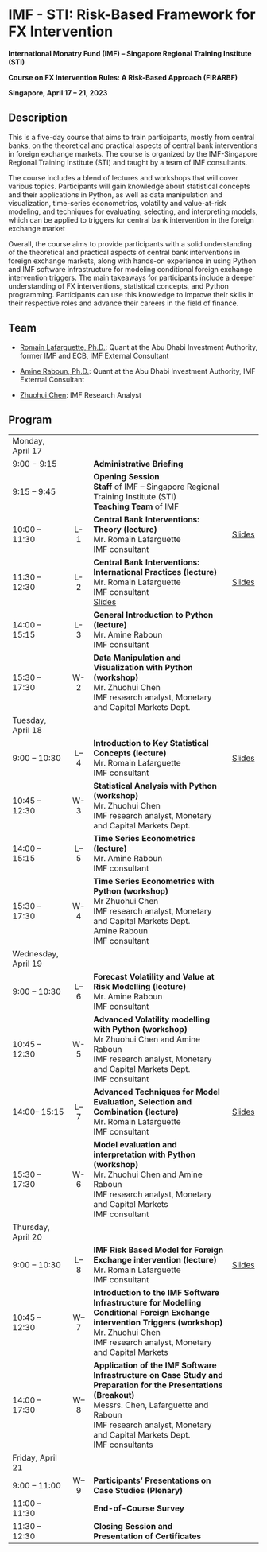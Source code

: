 # IMF - STI: Risk-Based Framework for FX Intervention  

**International Monatry Fund (IMF) – Singapore Regional Training Institute (STI)**

**Course on FX Intervention Rules: A Risk-Based Approach (FIRARBF)**

**Singapore, April 17 – 21, 2023**

## Description
This is a five-day course that aims to train participants, mostly from central banks, on the theoretical and practical aspects of central bank interventions in foreign exchange markets. The course is organized by the IMF-Singapore Regional Training Institute (STI) and taught by a team of IMF consultants.

The course includes a blend of lectures and workshops that will cover various topics. Participants will gain knowledge about statistical concepts and their applications in Python, as well as data manipulation and visualization, time-series econometrics, volatility and value-at-risk modeling, and techniques for evaluating, selecting, and interpreting models, which can be applied to triggers for central bank intervention in the foreign exchange market

Overall, the course aims to provide participants with a solid understanding of the theoretical and practical aspects of central bank interventions in foreign exchange markets, along with hands-on experience in using Python and IMF software infrastructure for modeling conditional foreign exchange intervention triggers. The main takeaways for participants include a deeper understanding of FX interventions, statistical concepts, and Python programming. Participants can use this knowledge to improve their skills in their respective roles and advance their careers in the field of finance.

## Team

- [Romain Lafarguette, Ph.D.](https://romainlafarguette.github.io/): Quant at the Abu Dhabi Investment Authority, former IMF and ECB, IMF External Consultant

- [Amine Raboun, Ph.D.](https://amineraboun.github.io/): Quant at the Abu Dhabi Investment Authority, IMF External Consultant

- [Zhuohui Chen](https://www.linkedin.com/in/zhuohui-chen-7a7424181): IMF Research Analyst


## Program

|   |     |    |    | 
|---|:---:|:---|:---|
| Monday, April 17 |||
|9:00 - 9:15 ||**Administrative Briefing**||
|9:15 – 9:45||**Opening Session**  <br/> **Staff** of IMF – Singapore Regional Training Institute (STI)  <br/> **Teaching Team** of IMF||
|10:00 – 11:30| L-1| **Central Bank Interventions: Theory (lecture)** <br/>  Mr. Romain Lafarguette  <br/> IMF consultant|[Slides](../docs/slides/fxi_theory_practice/fxi_theory_practice.pdf) |
|11:30 – 12:30| L-2| **Central Bank Interventions: International Practices (lecture)**  <br/> Mr. Romain Lafarguette  <br/> IMF consultant <br/> [Slides](./slides/fxi_theory_practice/fxi_theory_practice.pdf) | [Slides](../book/docs/slides/fxi_theory_practice/fxi_theory_practice.pdf) |
|14:00 – 15:15|	L-3| **General Introduction to Python (lecture)**  <br/> Mr. Amine Raboun  <br/> IMF consultant|
|15:30 – 17:30|	W-2| **Data Manipulation and Visualization with Python (workshop)**  <br/>Mr. Zhuohui Chen  <br/> IMF research analyst, Monetary and Capital Markets Dept.|
|Tuesday, April 18||
|9:00 – 10:30| L–4|	**Introduction to Key Statistical Concepts (lecture)**  <br/> Mr. Romain Lafarguette  <br/> IMF consultant| [Slides](slides/statistical_concepts/introduction_statistical_concepts.pdf) |
|10:45 – 12:30|	W-3|**Statistical Analysis with Python (workshop)**  <br/>Mr. Zhuohui Chen <br/>IMF research analyst, Monetary and Capital Markets Dept.|
|14:00 – 15:15|	L–5|**Time Series Econometrics (lecture)** <br/>Mr. Amine Raboun <br/>IMF consultant|
|15:30 – 17:30|	W-4|**Time Series Econometrics with Python (workshop)** <br/>Mr Zhuohui Chen <br/> IMF research analyst, Monetary and Capital Markets Dept. <br/>Amine Raboun <br/>IMF consultant|
|Wednesday, April 19||
|9:00 – 10:30| 	L–6|**Forecast Volatility and Value at Risk Modelling (lecture)** <br/>Mr. Amine Raboun <br/>IMF consultant|
|10:45 – 12:30|	W-5|**Advanced Volatility modelling with Python (workshop)** <br/> Mr Zhuohui Chen and Amine Raboun <br/>IMF research analyst, Monetary and Capital Markets Dept.  <br/> IMF consultant|
|14:00– 15:15|	L–7|**Advanced Techniques for Model Evaluation, Selection and Combination (lecture)** <br/>Mr. Romain Lafarguette <br/>IMF consultant|[Slides](book/docs/slides/model_evaluation/model_point_density_validation.pdf)|
|15:30 – 17:30|	W-6|**Model evaluation and interpretation with Python (workshop)** <br/>Mr. Zhuohui Chen and Amine Raboun <br/>IMF research analyst, Monetary and Capital Markets <br/>IMF consultant|
|Thursday, April 20||
|9:00 – 10:30|	L–8	|**IMF Risk Based Model for Foreign Exchange intervention (lecture)** <br/>Mr. Romain Lafarguette<br/>IMF consultant|[Slides](book/docs/slides/varfxi_model/varfxi_model.pdf)|
|10:45 – 12:30|	W–7|**Introduction to the IMF Software Infrastructure for Modelling Conditional Foreign Exchange intervention Triggers (workshop)** <br/>Mr. Zhuohui Chen<br/>IMF research analyst, Monetary and Capital Markets|
|14:00 – 17:30|	W–8|**Application of the IMF Software Infrastructure on Case Study and Preparation for the Presentations (Breakout)** <br/>Messrs. Chen, Lafarguette and Raboun <br/> IMF research analyst, Monetary and Capital Markets Dept. <br/> IMF consultants|
|Friday, April 21||
|9:00 – 11:00|	W–9|**Participants’ Presentations on Case Studies (Plenary)**|
|11:00 – 11:30|		|**End-of-Course Survey**|
|11:30 – 12:30|		|**Closing Session and Presentation of Certificates**| 






